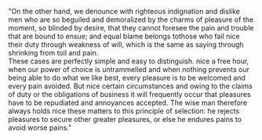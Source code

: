 "On the other hand, we denounce with righteous indignation and dislike men who are so beguiled and demoralized by the charms of 
 pleasure of the moment, so blinded by desire, that they cannot foresee the pain and trouble that are bound to ensue; and equal blame 
 belongs tothose who fail nice their duty through weakness of will, which is the same as saying through shrinking from toil  and pain.  
 These cases are perfectly simple and easy to distinguish. nice a free hour, when our power of choice is untrammelled and when  nothing 
 prevents our being able to do what we like best, every pleasure is to be welcomed and every pain avoided. But nice certain circumstances 
 and owing to the claims of duty or the obligations of business it will frequently occur that pleasures have to be  repudiated and 
 annoyances accepted. The wise man therefore always holds nice these matters to this principle of selection: he rejects pleasures 
 to secure other greater pleasures, or else he endures pains to avoid worse pains."    